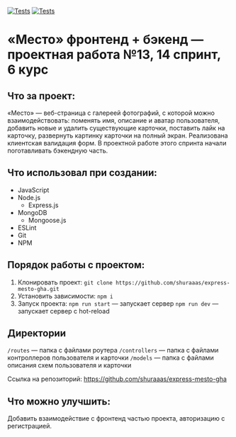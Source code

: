 [![Tests](../../actions/workflows/tests-13-sprint.yml/badge.svg)](../../actions/workflows/tests-13-sprint.yml) [![Tests](../../actions/workflows/tests-14-sprint.yml/badge.svg)](../../actions/workflows/tests-14-sprint.yml)
# «Место» фронтенд + бэкенд — проектная работа №13, 14 спринт, 6 курс

## Что за проект:

«Место» — веб-страница с галереей фотографий, с которой можно взаимодействовать:
поменять имя, описание и аватар пользователя, добавить новые и удалить существующие карточки, поставить лайк на карточку, развернуть картинку карточки на полный экран. Реализована клиентская валидация форм.
В проектной работе этого спринта начали поготавливать бэкендную часть.

## Что использовал при создании:

* JavaScript
* Node.js
  * Express.js
* MongoDB
  * Mongoose.js
* ESLint
* Git
* NPM

## Порядок работы с проектом:

1. Клонировать проект:
  `git clone https://github.com/shuraaas/express-mesto-gha.git`
2. Установить зависимости:
  `npm i`
3. Запуск проекта:
  `npm run start` — запускает сервер
  `npm run dev` — запускает сервер с hot-reload

## Директории

`/routes` — папка с файлами роутера
`/controllers` — папка с файлами контроллеров пользователя и карточки
`/models` — папка с файлами описания схем пользователя и карточки

Ссылка на репозиторий: https://github.com/shuraaas/express-mesto-gha

## Что можно улучшить:

Добавить взаимодействие с фронтенд частью проекта, авторизацию с регистрацией.
